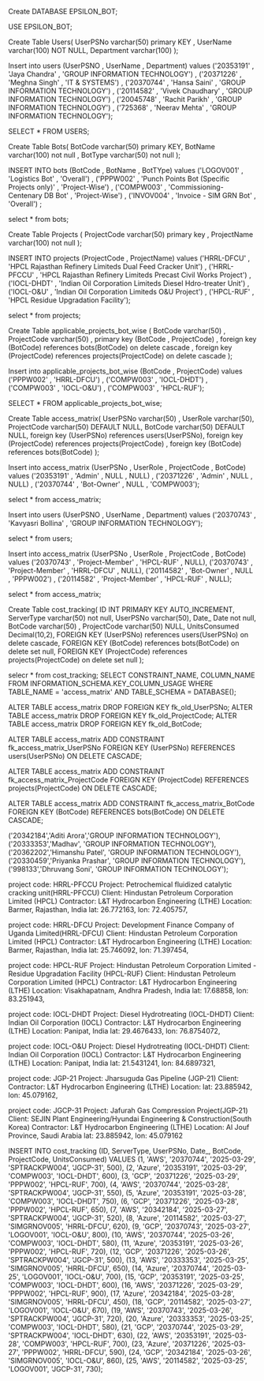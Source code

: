 Create DATABASE EPSILON_BOT;


USE EPSILON_BOT;

Create Table Users( 
	UserPSNo varchar(50) primary KEY ,
    UserName varchar(100) NOT NULL,
    Department varchar(100)
);

Insert into users (UserPSNO , UserName , Department) values
('20353191' , 'Jaya Chandra' , 'GROUP INFORMATION TECHNOLOGY') ,
('20371226' , 'Meghna Singh' , 'IT & SYSTEMS') ,
('20370744' , 'Hansa Saini' , 'GROUP INFORMATION TECHNOLOGY') , 
('20114582' , 'Vivek Chaudhary' , 'GROUP INFORMATION TECHNOLOGY') , 
('20045748' , 'Rachit Parikh' , 'GROUP INFORMATION TECHNOLOGY') , 
('725368' , 'Neerav Mehta' , 'GROUP INFORMATION TECHNOLOGY');

SELECT * FROM USERS;

Create Table Bots(
	BotCode varchar(50) primary KEY,
    BotName varchar(100) not null ,
    BotType varchar(50) not null
);

INSERT INTO bots (BotCode , BotName , BotTYpe) values
('LOGOV001' , 'Logistics Bot' , 'Overall') , 
('PPPW002' , 'Punch Points Bot (Specific Projects only)' , 'Project-Wise') , 
('COMPW003' , 'Commissioning-Centenary DB Bot' , 'Project-Wise') ,
('INVOV004' , 'Invoice - SIM GRN Bot' , 'Overall') ;

select * from bots;

Create Table Projects (
	ProjectCode varchar(50) primary key , 
    ProjectName varchar(100) not null
);

INSERT INTO projects (ProjectCode , ProjectName) values
('HRRL-DFCU' , 'HPCL Rajasthan Refinery Limiteds Dual Feed Cracker Unit') , 
('HRRL-PFCCU' , 'HPCL Rajasthan Refinery Limiteds Precast Civil Works Project') ,
('IOCL-DHDT' , 'Indian Oil Corporation Limiteds Diesel Hdro-treater Unit') , 
('IOCL-O&U' , 'Indian Oil Corporation Limiteds O&U Project') ,
('HPCL-RUF' , 'HPCL Residue Upgradation Facility');

select * from projects;

Create Table applicable_projects_bot_wise (
	BotCode varchar(50) , 
    ProjectCode varchar(50) , 
    primary key (BotCode  , ProjectCode) ,
    foreign key (BotCode) references bots(BotCode) on delete cascade , 
    foreign key (ProjectCode) references projects(ProjectCode) on delete cascade
);

Insert into applicable_projects_bot_wise (BotCode , ProjectCode) values
('PPPW002' , 'HRRL-DFCU') , 
('COMPW003' , 'IOCL-DHDT') , 
('COMPW003' , 'IOCL-O&U') , 
('COMPW003' , 'HPCL-RUF');

SELECT * FROM applicable_projects_bot_wise;

Create Table access_matrix(
	UserPSNo varchar(50) , 
    UserRole varchar(50),
    ProjectCode varchar(50) DEFAULT NULL,
    BotCode varchar(50) DEFAULT NULL,
    foreign key (UserPSNo) references users(UserPSNo),
    foreign key (ProjectCode) references projects(ProjectCode) ,
    foreign key (BotCode) references bots(BotCode)
);

Insert into access_matrix (UserPSNo , UserRole , ProjectCode , BotCode) values
('20353191' , 'Admin' , NULL , NULL) ,
('20371226' , 'Admin' , NULL , NULL) ,
('20370744' , 'Bot-Owner' , NULL , 'COMPW003');

select * from access_matrix;

Insert into users (UserPSNO , UserName , Department) values
('20370743' , 'Kavyasri Bollina' , 'GROUP INFORMATION TECHNOLOGY');

select * from users;

Insert into access_matrix (UserPSNo , UserRole , ProjectCode , BotCode) values
('20370743' , 'Project-Member' , 'HPCL-RUF' , NULL),
('20370743' , 'Project-Member' , 'HRRL-DFCU' , NULL),
('20114582' , 'Bot-Owner' , NULL , 'PPPW002') , 
('20114582' , 'Project-Member' , 'HPCL-RUF' , NULL);

select * from access_matrix;

Create Table cost_tracking(
	ID INT PRIMARY KEY AUTO_INCREMENT,
    ServerType varchar(50) not null,
    UserPSNo varchar(50),
    Date_ Date not null,
    BotCode varchar(50) ,
    ProjectCode varchar(50) NULL,
    UnitsConsumed Decimal(10,2),
    FOREIGN KEY (UserPSNo) references users(UserPSNo) on delete cascade,
    FOREIGN KEY (BotCode) references bots(BotCode) on delete set null,
    FOREIGN KEY (ProjectCode) references projects(ProjectCode) on delete set null
);

selecr * from cost_tracking;
SELECT CONSTRAINT_NAME, COLUMN_NAME 
FROM INFORMATION_SCHEMA.KEY_COLUMN_USAGE 
WHERE TABLE_NAME = 'access_matrix' 
AND TABLE_SCHEMA = DATABASE();

ALTER TABLE access_matrix DROP FOREIGN KEY fk_old_UserPSNo;
ALTER TABLE access_matrix DROP FOREIGN KEY fk_old_ProjectCode;
ALTER TABLE access_matrix DROP FOREIGN KEY fk_old_BotCode;

ALTER TABLE access_matrix 
ADD CONSTRAINT fk_access_matrix_UserPSNo 
FOREIGN KEY (UserPSNo) REFERENCES users(UserPSNo) ON DELETE CASCADE;

ALTER TABLE access_matrix 
ADD CONSTRAINT fk_access_matrix_ProjectCode 
FOREIGN KEY (ProjectCode) REFERENCES projects(ProjectCode) ON DELETE CASCADE;

ALTER TABLE access_matrix 
ADD CONSTRAINT fk_access_matrix_BotCode 
FOREIGN KEY (BotCode) REFERENCES bots(BotCode) ON DELETE CASCADE;

('20342184','Aditi Arora','GROUP INFORMATION TECHNOLOGY'),
('20333353','Madhav', 'GROUP INFORMATION TECHNOLOGY'),
('20362202','Himanshu Patel', 'GROUP INFORMATION TECHNOLOGY'),
('20330459','Priyanka Prashar', 'GROUP INFORMATION TECHNOLOGY'),
('998133','Dhruvang Soni', 'GROUP INFORMATION TECHNOLOGY');

project code: HRRL-PFCCU
Project: Petrochemical fluidized catalytic cracking unit(HRRL-PFCCU)
Client: Hindustan Petroleum Corporation Limited (HPCL)
Contractor: L&T Hydrocarbon Engineering (LTHE)
Location: Barmer, Rajasthan, India
lat: 26.772163, lon: 72.405757,
 
project code: HRRL-DFCU
Project: Development Finance Company of Uganda Limited(HRRL-DFCU)
Client: Hindustan Petroleum Corporation Limited (HPCL)
Contractor: L&T Hydrocarbon Engineering (LTHE)
Location: Barmer, Rajasthan, India
lat: 25.746092, lon: 71.397454,
 
project code: HPCL-RUF
Project: Hindustan Petroleum Corporation Limited - Residue Upgradation Facility (HPCL-RUF)
Client: Hindustan Petroleum Corporation Limited (HPCL)
Contractor: L&T Hydrocarbon Engineering (LTHE)
Location: Visakhapatnam, Andhra Pradesh, India
lat: 17.68858, lon: 83.251943,
 
project code: IOCL-DHDT
Project: Diesel Hydrotreating (IOCL-DHDT)
Client:</strong> Indian Oil Corporation (IOCL)
Contractor:</strong> L&T Hydrocarbon Engineering (LTHE)
Location:</strong> Panipat, India
lat: 29.4676433, lon: 76.8754072,
 
project code: IOCL-O&U
Project: Diesel Hydrotreating (IOCL-DHDT)
Client: Indian Oil Corporation (IOCL)
Contractor: L&T Hydrocarbon Engineering (LTHE)
Location: Panipat, India
lat: 21.5431241, lon: 84.6897321,
 
 
project code: JGP-21
Project: Jharsuguda Gas Pipeline (JGP-21)
Client: 
Contractor: L&T Hydrocarbon Engineering (LTHE)
Location: 
lat: 23.885942, lon: 45.079162,
 
 
project code: JGCP-31
Project: Jafurah Gas Compression Project(JGP-21)
Client: SEJIN Plant Engineering/Hyundai Engineering & Construction(South Korea) 
Contractor: L&T Hydrocarbon Engineering (LTHE)
Location: Al Jouf Province, Saudi Arabia
lat: 23.885942, lon: 45.079162

INSERT INTO cost_tracking (ID, ServerType, UserPSNo, Date_, BotCode, ProjectCode, UnitsConsumed)
VALUES 
(1, 'AWS', '20370744', '2025-03-29', 'SPTRACKPW004', 'JGCP-31', 500),
(2, 'Azure', '20353191', '2025-03-29', 'COMPW003', 'IOCL-DHDT', 600),
(3, 'GCP', '20371226', '2025-03-29', 'PPPW002', 'HPCL-RUF', 700),
(4, 'AWS', '20370744', '2025-03-28', 'SPTRACKPW004', 'JGCP-31', 550),
(5, 'Azure', '20353191', '2025-03-28', 'COMPW003', 'IOCL-DHDT', 750),
(6, 'GCP', '20371226', '2025-03-28', 'PPPW002', 'HPCL-RUF', 650),
(7, 'AWS', '20342184', '2025-03-27', 'SPTRACKPW004', 'JGCP-31', 520),
(8, 'Azure', '20114582', '2025-03-27', 'SIMGRNOV005', 'HRRL-DFCU', 620),
(9, 'GCP', '20370743', '2025-03-27', 'LOGOV001', 'IOCL-O&U', 800),
(10, 'AWS', '20370744', '2025-03-26', 'COMPW003', 'IOCL-DHDT', 580),
(11, 'Azure', '20353191', '2025-03-26', 'PPPW002', 'HPCL-RUF', 720),
(12, 'GCP', '20371226', '2025-03-26', 'SPTRACKPW004', 'JGCP-31', 500),
(13, 'AWS', '20333353', '2025-03-25', 'SIMGRNOV005', 'HRRL-DFCU', 650),
(14, 'Azure', '20370744', '2025-03-25', 'LOGOV001', 'IOCL-O&U', 700),
(15, 'GCP', '20353191', '2025-03-25', 'COMPW003', 'IOCL-DHDT', 600),
(16, 'AWS', '20371226', '2025-03-29', 'PPPW002', 'HPCL-RUF', 900),
(17, 'Azure', '20342184', '2025-03-28', 'SIMGRNOV005', 'HRRL-DFCU', 450),
(18, 'GCP', '20114582', '2025-03-27', 'LOGOV001', 'IOCL-O&U', 670),
(19, 'AWS', '20370743', '2025-03-26', 'SPTRACKPW004', 'JGCP-31', 720),
(20, 'Azure', '20333353', '2025-03-25', 'COMPW003', 'IOCL-DHDT', 580),
(21, 'GCP', '20370744', '2025-03-29', 'SPTRACKPW004', 'IOCL-DHDT', 630),
(22, 'AWS', '20353191', '2025-03-28', 'COMPW003', 'HPCL-RUF', 700),
(23, 'Azure', '20371226', '2025-03-27', 'PPPW002', 'HRRL-DFCU', 590),
(24, 'GCP', '20342184', '2025-03-26', 'SIMGRNOV005', 'IOCL-O&U', 860),
(25, 'AWS', '20114582', '2025-03-25', 'LOGOV001', 'JGCP-31', 730);

